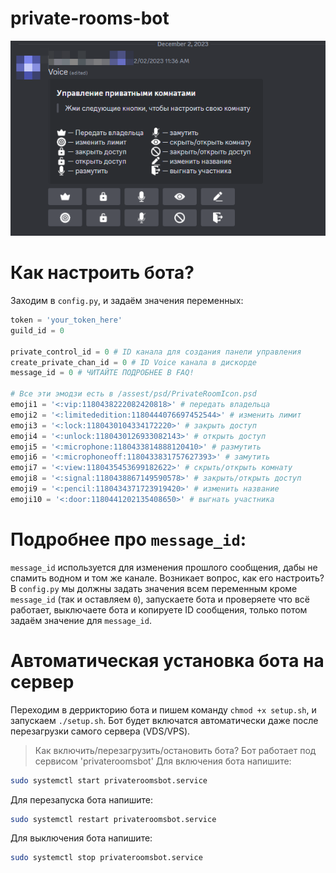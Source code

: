 # private-rooms-bot
<img src='assest/img/Discord_VMraGB9rwp.png'>

# Как настроить бота?
Заходим в `config.py`, и задаём значения переменных:
```python
token = 'your_token_here'
guild_id = 0

private_control_id = 0 # ID канала для создания панели управления
create_private_chan_id = 0 # ID Voice канала в дискорде
message_id = 0 # ЧИТАЙТЕ ПОДРОБНЕЕ В FAQ!

# Все эти эмодзи есть в /assest/psd/PrivateRoomIcon.psd
emoji1 = '<:vip:1180438222082420818>' # передать владельца
emoji2 = '<:limitededition:1180444076697452544>' # изменить лимит
emoji3 = '<:lock:1180430104334172220>' # закрыть доступ
emoji4 = '<:unlock:1180430126933082143>' # открыть доступ
emoji5 = '<:microphone:1180433814888120410>' # размутить
emoji6 = '<:microphoneoff:1180433831757627393>' # замутить
emoji7 = '<:view:1180435453699182622>' # скрыть/открыть комнату
emoji8 = '<:signal:1180438867149590578>' # закрыть/открыть доступ
emoji9 = '<:pencil:1180434371723919420>' # изменить название
emoji10 = '<:door:1180441202135408650>' # выгнать участника
```

# Подробнее про `message_id`:
`message_id` используется для изменения прошлого сообщения, дабы не спамить водном и том же канале. Возникает вопрос, как его настроить? В `config.py` мы должны задать значения всем переменным кроме `message_id` (так и оставляем `0`), запускаете бота и проверяете что всё работает, выключаете бота и копируете ID сообщения, только потом задаём значение для `message_id`.

# Автоматическая установка бота на сервер
Переходим в деррикторию бота и пишем команду `chmod +x setup.sh`, и запускаем `./setup.sh`. Бот будет включатся автоматически даже после перезагрузки самого сервера (VDS/VPS).

> Как включить/перезагрузить/остановить бота?
Бот работает под сервисом 'privateroomsbot'
Для включения бота напишите:
```sh
sudo systemctl start privateroomsbot.service
```
Для перезапуска бота напишите:
```sh
sudo systemctl restart privateroomsbot.service
```
Для выключения бота напишите:
```sh
sudo systemctl stop privateroomsbot.service
```
